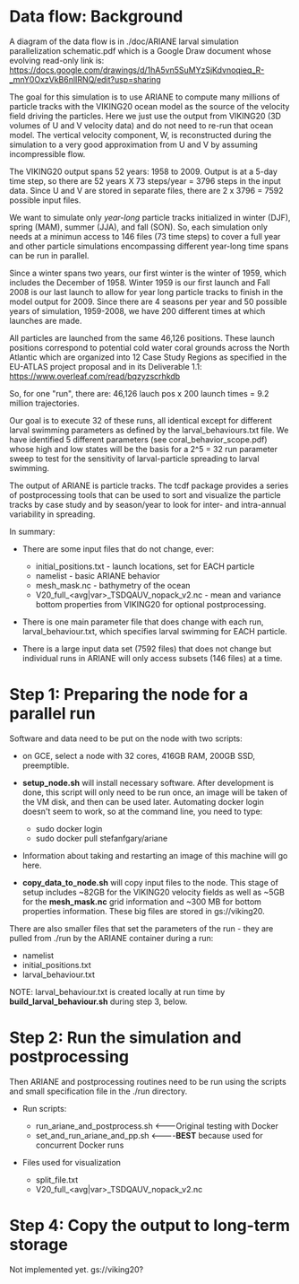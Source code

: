 # Data flow: Background

A diagram of the data flow is in
./doc/ARIANE larval simulation parallelization schematic.pdf
which is a Google Draw document whose
evolving read-only link is:
https://docs.google.com/drawings/d/1hA5vn5SuMYzSjKdvnoqieq_R-_mnY0OxzVkB6nlIRNQ/edit?usp=sharing

The goal for this simulation is to
use ARIANE to compute many millions
of particle tracks with the VIKING20
ocean model as the source of the
velocity field driving the particles.
Here we just use the output from
VIKING20 (3D volumes of U and V
velocity data) and do not need to re-run
that ocean model.  The vertical
velocity component, W, is reconstructed
during the simulation to a very good
approximation from U and V by assuming
incompressible flow.

The VIKING20 output spans 52 years:
1958 to 2009.  Output is at a 5-day
time step, so there are
52 years X 73 steps/year = 3796 steps
in the input data.  Since U and V are
stored in separate files, there are
2 x 3796 = 7592 possible input files.

We want to simulate only *year-long*
particle tracks initialized
in winter (DJF), spring (MAM), summer
(JJA), and fall (SON).  So, each
simulation only needs at a minimun
access to 146 files (73 time steps)
to cover a full year and other particle
simulations encompassing different
year-long time spans can be run in parallel.

Since a winter spans two years, our
first winter is the winter of 1959,
which includes the December of 1958.
Winter 1959 is our first launch and
Fall 2008 is our last launch to allow
for year long particle tracks to finish
in the model output for 2009.
Since there are 4 seasons per year
and 50 possible years of simulation,
1959-2008, we have 200 different
times at which launches are made.

All particles are launched from
the same 46,126 positions.  These
launch positions correspond to
potential cold water coral grounds across
the North Atlantic which are
organized into 12 Case Study Regions
as specified in the EU-ATLAS project
proposal and in its Deliverable 1.1:
https://www.overleaf.com/read/bqzyzscrhkdb

So, for one "run", there are:
46,126 lauch pos x 200 launch times = 9.2 million trajectories.

Our goal is to execute 32 of these runs,
all identical except for different larval
swimming parameters as defined by the
larval_behaviours.txt file.  We have identified
5 different parameters (see coral_behavior_scope.pdf)
whose high and low states will be the
basis for a 2^5 = 32 run parameter sweep
to test for the sensitivity of larval-particle
spreading to larval swimming.

The output of ARIANE is particle tracks.
The tcdf package provides a series of
postprocessing tools that can be used to
sort and visualize the particle tracks
by case study and by season/year to
look for inter- and intra-annual
variability in spreading.

In summary:
+ There are some input files that do not change, ever:
    - initial_positions.txt - launch locations, set for EACH particle
    - namelist - basic ARIANE behavior
    - mesh_mask.nc - bathymetry of the ocean
    - V20_full_\<avg|var\>\_TSDQAUV_nopack_v2.nc - mean and variance bottom properties from VIKING20 for optional postprocessing.

+ There is one main parameter file that does change with each run, larval_behaviour.txt, which specifies larval swimming for EACH particle.

+ There is a large input data set (7592 files) that does not change but individual runs in ARIANE will only access subsets (146 files) at a time.

# Step 1: Preparing the node for a parallel run

Software and data need to be put on the node with two scripts:

+ on GCE, select a node with 32 cores, 416GB RAM, 200GB SSD, preemptible.

+ **setup_node.sh** will install necessary software.  After development is done, this script will only need to be run once, an image will be taken of the VM disk, and then can be used later. Automating docker login doesn't seem to work, so at the command line, you need to type:
    - sudo docker login
    - sudo docker pull stefanfgary/ariane

+ Information about taking and restarting an image of this machine will go here.

+ **copy_data_to_node.sh** will copy input files to the node. This stage of setup includes ~82GB for the VIKING20 velocity fields as well as ~5GB for the **mesh_mask.nc** grid information and ~300 MB for bottom properties information.  These big files are stored in gs://viking20.

There are also smaller files  that set the parameters of
the run - they are pulled from ./run by the ARIANE
container during a run:

+ namelist
+ initial_positions.txt
+ larval_behaviour.txt

NOTE: larval_behaviour.txt is created locally
at run time by **build_larval_behaviour.sh**
during step 3, below.

# Step 2: Run the simulation and postprocessing

Then ARIANE and postprocessing routines need to be run
using the scripts and small specification file in
the ./run directory.

+ Run scripts:
    - run_ariane_and_postprocess.sh <---Original testing with Docker
    - set_and_run_ariane_and_pp.sh <----**BEST** because used for concurrent Docker runs
    
+ Files used for visualization
    - split_file.txt
    - V20_full_\<avg|var\>\_TSDQAUV_nopack_v2.nc

# Step 4: Copy the output to long-term storage
Not implemented yet.  gs://viking20?

